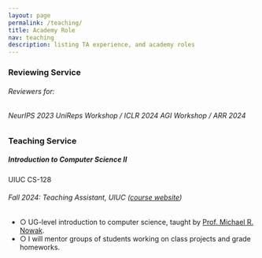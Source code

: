 ```yaml
---
layout: page
permalink: /teaching/
title: Academy Role
nav: teaching
description: listing TA experience, and academy roles
---
```


<h3 class="mt-4">Reviewing Service</h3>

<div class="card mt-3">
  <div class="p-3">
    <h6 class="font-italic mt-2 mt-sm-0">Reviewers for:</h6> 
    <h6 class="font-italic mt-2 mt-sm-0">NeurIPS 2023 UniReps Workshop / ICLR 2024 AGI Workshop / ARR 2024</h6>
  </div>
</div>

<h3 class="mt-4">Teaching Service</h3>

<div class="card mt-3">
  <div class="p-3">
    <div class="row">
      <div class="col-sm-10">
        <h5 class="font-weight-bold">Introduction to Computer Science II</h5>
      </div>
      <div class="col-sm-2 text-left text-sm-right">
        <span class="badge font-weight-bold danger-color-dark darken-1 text-uppercase align-middle"  href="https://www.cmu.edu/mits/curriculum/core/05-834.html" target="_blank">
            UIUC CS-128
        </span>
      </div>
    </div>
    <h6 class="font-italic mt-2 mt-sm-0">Fall 2024: Teaching Assistant, UIUC (<a href="https://learncpp.online/about" target="_blank">course website</a>)</h6>
    <ul class="card-text font-weight-light list-group list-group-flush">
      <li class="list-group-item">○ UG-level introduction to computer science, taught by <a href="https://michaelrnowak.com/" target="_blank">Prof. Michael R. Nowak</a>.</li>
      <li class="list-group-item">○ I will mentor groups of students working on class projects and grade homeworks.</li>
    </ul>
  </div>
</div>

<!-- <div class="card mt-3">
  <div class="p-3">
    <div class="row">
      <div class="col-sm-10">
        <h5 class="font-weight-bold">Advanced Topics in Multimodal Machine Learning</h5>
      </div>
      <div class="col-sm-2 text-left text-sm-right">
        <span class="badge font-weight-bold danger-color-dark darken-1 text-uppercase align-middle"  href="https://www.cmu.edu/mits/curriculum/core/05-834.html" target="_blank">
            CMU 11-877
        </span>
      </div>
    </div>
    <h6 class="font-italic mt-2 mt-sm-0">Spring 2024: Teaching Assistant, Carnegie Mellon University (<a href="https://cmu-multicomp-lab.github.io/adv-mmml-course/spring2024/" target="_blank">course website</a>)</h6>
    <ul class="card-text font-weight-light list-group list-group-flush">
      <li class="list-group-item">○ Graduate-level advanced discussion course about multimodal machine learning, taught by <a href="https://dpfried.github.io/" target="_blank">Prof. Daniel Fried</a> and <a href="https://www.cs.cmu.edu/~pliang/" target="_blank">Paul Pu Liang</a>.</li>
      <li class="list-group-item">○ I prepared and designed research probes for discussion, co-hosted every course with lecturers, mentored groups of graduate students working on class projects and graded homeworks.</li>
    </ul>
  </div>
</div> -->

<!-- <div class="card mt-3"> -->
<!--   <div class="p-3"> -->
<!--     <div class="row"> -->
<!--       <div class="col-sm-10"> -->
<!--         <h5 class="font-weight-bold">Topics in Deep Learning</h5> -->
<!--       </div> -->
<!--       <div class="col-sm-2 text-left text-sm-right"> -->
<!--         <span class="badge font-weight-bold danger-color-dark darken-1 text-uppercase align-middle"> -->
<!--             10-707 -->
<!--         </span> -->
<!--       </div> -->
<!--     </div> -->
<!--     <h6 class="font-italic mt-2 mt-sm-0">Fall 2017: Teaching Assistant</h6> -->
<!--     <ul class="card-text font-weight-light list-group list-group-flush"> -->
<!--       <li class="list-group-item">○ Graduate level introduction to machine learning class for masters and PhD students taught by  <a href="https://www.cs.cmu.edu/~rsalakhu/" target="_blank">Prof. Ruslan Salakhutdinov</a>.</li> -->
<!--       <li class="list-group-item">○ I mentored groups of students working on class projects, graded homeworks and exams.</li> -->
<!--       <li class="list-group-item">○ Course materials can be found <a href="http://www.cs.cmu.edu/~rsalakhu/10707/" target="_blank">here</a>.</li> -->
<!--     </ul> -->
<!--   </div> -->
<!-- </div> -->

<!--
<h3 class="mt-4">Birla Institute of Technology and Science, Pilani</h3>
<div class="card mt-3">
  <div class="p-3">
    <div class="row">
      <div class="col-sm-10">
        <h5 class="font-weight-bold">Data Structures and Algorithms</h5>
      </div>
    </div>
    <h6 class="font-italic mt-2 mt-sm-0">Spring 2017</h6>
    <ul class="card-text font-weight-light list-group list-group-flush">
      <li class="list-group-item">○ Undergraduate level introduction course to Data Structures and Algorithms taught by <a href="http://www.bits-pilani.ac.in/pilani/sundarb/profile" target="_blank">Prof. Sundar S Balasubramaniam</a>.</li>
      <li class="list-group-item">○ I helmed two lab sections and was the jury fo rthe online judge with the responsibility of assisting 200+ students.</li>
    </ul>
  </div>
</div>
-->
